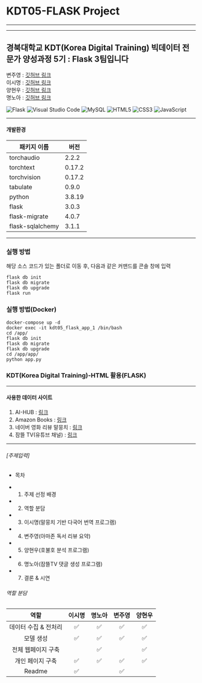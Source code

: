 # KDT05-FLASK Project

<hr/>

<hr/>

## 경북대학교 KDT(Korea Digital Training) 빅데이터 전문가 양성과정 5기 : Flask 3팀입니다

변주영 : [깃허브 링크](https://github.com/5amriley)  
이시명 : [깃허브 링크](https://github.com/juugii-ho)  
양현우 : [깃허브 링크](https://github.com/daat1996)  
명노아 : [깃허브 링크](https://github.com/noah2397)

![Flask](https://img.shields.io/badge/flask-%23000.svg?style=for-the-badge&logo=flask&logoColor=white)
![Visual Studio Code](https://img.shields.io/badge/Visual%20Studio%20Code-0078d7.svg?style=for-the-badge&logo=visual-studio-code&logoColor=white)
![MySQL](https://img.shields.io/badge/mysql-4479A1.svg?style=for-the-badge&logo=mysql&logoColor=white)
![HTML5](https://img.shields.io/badge/html5-%23E34F26.svg?style=for-the-badge&logo=html5&logoColor=white)
![CSS3](https://img.shields.io/badge/css3-%231572B6.svg?style=for-the-badge&logo=css3&logoColor=white)
![JavaScript](https://img.shields.io/badge/javascript-%23323330.svg?style=for-the-badge&logo=javascript&logoColor=%23F7DF1E)

<hr/>

#### 개발환경


| 패키지 이름      | 버전   |
| ---------------- | ------ |
| torchaudio       | 2.2.2  |
| torchtext        | 0.17.2 |
| torchvision      | 0.17.2 |
| tabulate         | 0.9.0  |
| python           | 3.8.19 |
| flask            | 3.0.3  |
| flask-migrate    | 4.0.7  |
| flask-sqlalchemy | 3.1.1  |

<hr/>

### 실행 방법

해당 소스 코드가 있는 폴더로 이동 후, 다음과 같은 커맨드를 콘솔 창에 입력

```
flask db init
flask db migrate
flask db upgrade
flask run
```

### 실행 방법(Docker)

```
docker-compose up -d
docker exec -it kdt05_flask_app_1 /bin/bash
cd /app/
flask db init
flask db migrate
flask db upgrade
cd /app/app/
python app.py
```

### KDT(Korea Digital Training)-HTML 활용(FLASK)

<hr/>

#### 사용한 데이터 사이트

1. AI-HUB : [링크](https://aihub.or.kr/)
2. Amazon Books : [링크](https://www.amazon.com/books-used-books-textbooks/b?node=283155)
3. 네이버 영화 리뷰 말뭉치 : [링크](https://github.com/e9t/nsmc)
4. 잠뜰 TV(유튜브 채널) : [링크](https://www.youtube.com/user/sleepground)
<hr/>

###### [주제입력]

- 목차

* 1. 주제 선정 배경
* 2. 역할 분담
* 3. 이시명(말뭉치 기반 다국어 번역 프로그램)
* 4. 변주영(아마존 독서 리뷰 요약)
* 5. 양현우(호불호 분석 프로그램)
* 6. 명노아(잠뜰TV 댓글 생성 프로그램)
* 7. 결론 & 시연
  </hr>

###### 역할 분담

|         역할         | 이시명 | 명노아 | 변주영 | 양현우 |
| :------------------: | :----: | :----: | :----: | :----: |
| 데이터 수집 & 전처리 |   ✅   |   ✅   |   ✅   |   ✅   |
|      모델 생성       |   ✅   |   ✅   |   ✅   |   ✅   |
|  전체 웹페이지 구축  |        |   ✅   |        |   ✅   |
|   개인 페이지 구축   |   ✅   |   ✅   |   ✅   |   ✅   |
|        Readme        |   ✅   |        |   ✅   |        |


